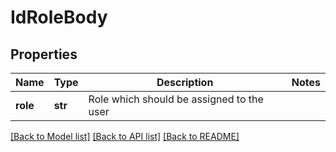 # IdRoleBody

## Properties
Name | Type | Description | Notes
------------ | ------------- | ------------- | -------------
**role** | **str** | Role which should be assigned to the user | 

[[Back to Model list]](../README.md#documentation-for-models) [[Back to API list]](../README.md#documentation-for-api-endpoints) [[Back to README]](../README.md)

